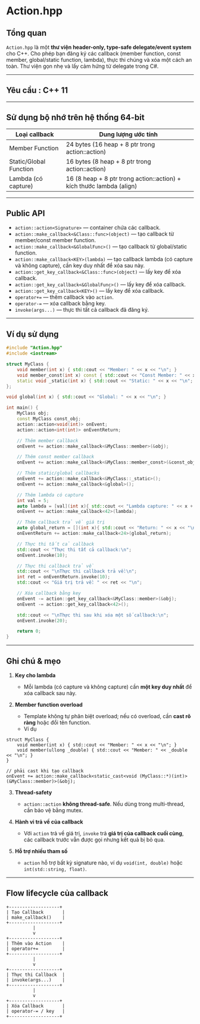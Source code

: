 # Action.hpp

## Tổng quan

`Action.hpp` là một **thư viện header-only, type-safe delegate/event system** cho C++.
Cho phép bạn đăng ký các callback (member function, const member, global/static function, lambda), thực thi chúng và xóa một cách an toàn. Thư viện gọn nhẹ và lấy cảm hứng từ delegate trong C#.

---

## Yêu cầu : C++ 11

---

## Sử dụng bộ nhớ trên hệ thống 64-bit

| Loại callback          | Dung lượng ước tính                                          |
| ---------------------- | ------------------------------------------------------------ |
| Member Function        | 24 bytes (16 heap + 8 ptr trong action::action)                      |
| Static/Global Function | 16 bytes (8 heap + 8 ptr trong action::action)                       |
| Lambda (có capture)    | 16 (8 heap + 8 ptr trong action::action) + kích thước lambda (align) |

---

## Public API

* `action::action<Signature>` — container chứa các callback.
* `action::make_callback<&Class::func>(object)` — tạo callback từ member/const member function.
* `action::make_callback<&GlobalFunc>()` — tạo callback từ global/static function.
* `action::make_callback<KEY>(lambda)` — tạo callback lambda (có capture và không capture), cần key duy nhất để xóa sau này.
* `action::get_key_callback<&Class::func>(object)` — lấy key để xóa callback.
* `action::get_key_callback<&GlobalFunc>()` — lấy key để xóa callback.
* `action::get_key_callback<KEY>()` — lấy key để xóa callback.
* `operator+=` — thêm callback vào `action`.
* `operator-=` — xóa callback bằng key.
* `invoke(args...)` — thực thi tất cả callback đã đăng ký.

---

## Ví dụ sử dụng

```cpp
#include "Action.hpp"
#include <iostream>

struct MyClass {
    void member(int x) { std::cout << "Member: " << x << "\n"; }
    void member_const(int x) const { std::cout << "Const Member: " << x << "\n"; }
    static void _static(int x) { std::cout << "Static: " << x << "\n"; }
};

void global(int x) { std::cout << "Global: " << x << "\n"; }

int main() {
    MyClass obj;
    const MyClass const_obj;
    action::action<void(int)> onEvent;
    action::action<int(int)> onEventReturn;

    // Thêm member callback
    onEvent += action::make_callback<&MyClass::member>(&obj);

    // Thêm const member callback
    onEvent += action::make_callback<&MyClass::member_const>(&const_obj);

    // Thêm static/global callbacks
    onEvent += action::make_callback<&MyClass::_static>();
    onEvent += action::make_callback<&global>();

    // Thêm lambda có capture
    int val = 5;
    auto lambda = [val](int x){ std::cout << "Lambda capture: " << x + val << "\n"; };
    onEvent += action::make_callback<42>(lambda);

    // Thêm callback trả về giá trị
    auto global_return = [](int x){ std::cout << "Return: " << x << "\n"; return x*2; };
    onEventReturn += action::make_callback<24>(global_return);

    // Thực thi tất cả callback
    std::cout << "Thực thi tất cả callback:\n";
    onEvent.invoke(10);

    // Thực thi callback trả về
    std::cout << "\nThực thi callback trả về:\n";
    int ret = onEventReturn.invoke(10);
    std::cout << "Giá trị trả về: " << ret << "\n";

    // Xóa callback bằng key
    onEvent -= action::get_key_callback<&MyClass::member>(&obj);
    onEvent -= action::get_key_callback<42>();

    std::cout << "\nThực thi sau khi xóa một số callback:\n";
    onEvent.invoke(20);

    return 0;
}
```

---

## Ghi chú & mẹo

1. **Key cho lambda**

   * Mỗi lambda (có capture và không capture) cần **một key duy nhất** để xóa callback sau này.

2. **Member function overload**

   * Template không tự phân biệt overload; nếu có overload, cần **cast rõ ràng** hoặc đổi tên function.
   * Ví dụ
```
struct MyClass {
    void member(int x) { std::cout << "Member: " << x << "\n"; }
    void member(ullong _double) { std::cout << "Member: " << _double << "\n"; }
}

// phải cast khi tạo callback
onEvent += action::make_callback<static_cast<void (MyClass::*)(int)>(&MyClass::member)>(&obj);
```

3. **Thread-safety**

   * `action::action` **không thread-safe**. Nếu dùng trong multi-thread, cần bảo vệ bằng mutex.

4. **Hành vi trả về của callback**

   * Với `action` trả về giá trị, `invoke` trả **giá trị của callback cuối cùng**, các callback trước vẫn được gọi nhưng kết quả bị bỏ qua.

5. **Hỗ trợ nhiều tham số**

   * `action` hỗ trợ bất kỳ signature nào, ví dụ `void(int, double)` hoặc `int(std::string, float)`.

---

## Flow lifecycle của callback

```
+-------------------+
| Tạo Callback       |
| make_callback()    |
+-------------------+
          |
          v
+-------------------+
| Thêm vào Action    |
| operator+=         |
+-------------------+
          |
          v
+-------------------+
| Thực thi Callback  |
| invoke(args...)    |
+-------------------+
          |
          v
+-------------------+
| Xóa Callback       |
| operator-= / key   |
+-------------------+
```
